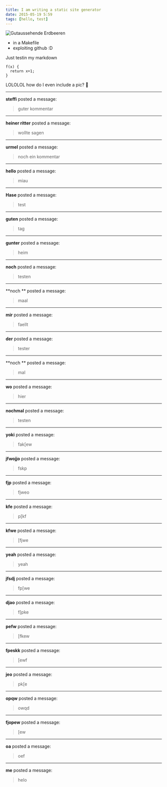 ```yaml
---
title: I am writing a static site generator
date: 2015-05-19 5:59
tags: [hello, test]
---
```


![Gutaussehende Erdbeeren](http://box.linse.me/pics/erdbeeren.png)

- in a Makefile
- exploiting github :D

Just testin my markdown

    f(x) {
      return x+1;
    }

LOLOLOL how do I even include a pic?
🎂



____

**steffi** posted a message:

> guter kommentar




____

**heiner ritter** posted a message:

> wollte sagen




____

**urmel** posted a message:

> noch ein kommentar




____

**hello** posted a message:

> miau




____

**Hase** posted a message:

> test




____

**guten** posted a message:

> tag




____

**gunter** posted a message:

> heim




____

**noch** posted a message:

> testen




____

**noch ** posted a message:

> maal




____

**mir** posted a message:

> faellt




____

**der** posted a message:

> tester




____

**noch ** posted a message:

> mal




____

**wo** posted a message:

> hier




____

**nochmal** posted a message:

> testen




____

**yoki** posted a message:

> fak[ew




____

**jfwojjo** posted a message:

> fskp




____

**fjp** posted a message:

> fjweo




____

**kfe** posted a message:

> p[kf




____

**kfwe** posted a message:

> [fjwe




____

**yeah** posted a message:

> yeah




____

**jfsdj** posted a message:

> fp[we




____

**djao** posted a message:

> f[pke




____

**pefw** posted a message:

> [fkew




____

**fpeskk** posted a message:

> [ewf




____

**jeo** posted a message:

> pk[e




____

**opqw** posted a message:

> owqd




____

**fjopew** posted a message:

> [ew




____

**oa** posted a message:

> oef




____

**me** posted a message:

> helo



